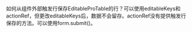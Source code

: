 如何从组件外部触发行保存EditableProTable的行？可以使用editableKeys和actionRef，但更改editableKeys后，数据不会留存。actionRef没有提供触发行保存的方法。可以使用form.submit()。
